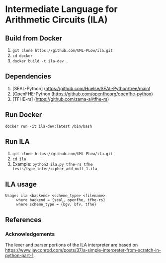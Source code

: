 # Intermediate Language for Arithmetic Circuits (ILA)

## Build from Docker
1. `git clone https://github.com/UML-PLow/ila.git`
2. `cd docker`
3. `docker build -t ila-dev .`


## Dependencies

1. [SEAL-Python] (https://github.com/Huelse/SEAL-Python/tree/main)
2. [OpenFHE-Python (https://github.com/openfheorg/openfhe-python)
3. [TFHE-rs] (https://github.com/zama-ai/tfhe-rs)

## Run Docker

`docker run -it ila-dev:latest /bin/bash`

## Run ILA

1. `git clone https://github.com/UML-PLow/ila.git`
2. `cd ila`
3. Example: `python3 ila.py tfhe-rs tfhe tests/type_infer/cipher_add_mult_1.ila`

## ILA usage

```
Usage: ila <backend> <scheme_type> <filename>
	 where backend = {seal, openfhe, tfhe-rs}
	 where scheme_type = {bgv, bfv, tfhe}
```




## References

### Acknowledgements

The lexer and parser portions of the ILA interpreter are based on https://www.jayconrod.com/posts/37/a-simple-interpreter-from-scratch-in-python-part-1.
